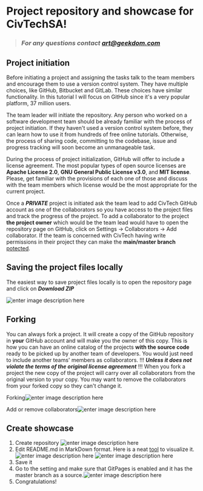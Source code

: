 # Project repository and showcase for CivTechSA!

> ###  *For any questions contact art@geekdom.com*

## Project initiation

Before initiating a project and assigning the tasks talk to the team members and encourage them to use a version control system. They have multiple choices, like GitHub, Bitbucket and GitLab. These choices have similar functionality. In this tutorial I will focus on GitHub since it's a very popular platform, 37 million users.

The team leader will initiate the repository. Any person who worked on a software development team should be already familiar with the process of project initiation.
If they haven't used a version control system before, they can learn how to use it from hundreds of free online tutorials. Otherwise, the process of sharing code, committing to the codebase, issue and progress tracking will soon become an unmanageable task.

During the process of project initialization, GitHub will offer to include a license agreement. The most popular types of open source licenses are **Apache License 2.0**, **GNU General Public License v3.0**, and **MIT license**. Please, get familiar with the provisions of each one of those and discuss with the team members which license would be the most appropriate for the current project.

Once a ***PRIVATE*** project is initiated ask the team lead to add CivTech GitHub account as one of the collaborators so you have access to the project files and track the progress of the project. To add a collaborator to the project **the project owner** which would be the team lead would have to open the repository page on GitHub, click on Settings -> Collaborators -> Add collaborator. If the team is concerned with CivTech having write permissions in their project they can make the **main/master branch** [potected](https://help.github.com/en/articles/about-protected-branches). 
## Saving the project files locally

The easiest way to save project files locally is to open the repository page and click on ***Download ZIP***

![enter image description here](https://cdn.discordapp.com/attachments/510702267339505681/598243821066911756/unknown.png)

## Forking

You can always fork a project. It will create a copy of the GitHub repository in **your** GitHub account and will make you the owner of this copy. This is how you can have an online catalog of the projects **with the source code** ready to be picked up by another team of developers. You would just need to include another teams' members as collaborators. !!! ***Unless it does not violate the terms of the original license agreement*** !!!
When you fork a project the new copy of the project will carry over all collaborators from the original version to your copy. You may want to remove the collaborators from your forked copy so they can't change it.

Forking![enter image description here](https://cdn.discordapp.com/attachments/510702267339505681/598247118615871518/unknown.png)


Add or remove collaborators![enter image description here](https://cdn.discordapp.com/attachments/510702267339505681/598247903559155716/unknown.png)
## Create showcase

 1. Create repository
![enter image description here](https://cdn.discordapp.com/attachments/510702267339505681/598248739546726481/unknown.png)
 2. Edit README.md in MarkDown format. Here is a neat [tool](https://stackedit.io) to visualize it.
![enter image description here](https://cdn.discordapp.com/attachments/510702267339505681/598249663912476694/unknown.png)
![enter image description here](https://cdn.discordapp.com/attachments/510702267339505681/598249859065184288/unknown.png)
 3. Save it
 4. Go to the setting and make sure that GitPages is enabled and it has the master branch as a source.![enter image description here](https://cdn.discordapp.com/attachments/510702267339505681/598250864775397397/unknown.png)
 5. Congratulations!

